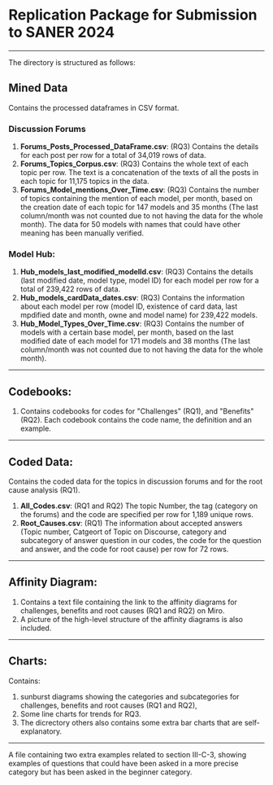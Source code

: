 # Replication Package for Submission to SANER 2024
---
The directory is structured as follows:
## Mined Data
Contains the processed dataframes in CSV format.
### Discussion Forums
1. **Forums_Posts_Processed_DataFrame.csv**: (RQ3) Contains the details for each post per row for a total of 34,019 rows of data.
2. **Forums_Topics_Corpus.csv**:			 (RQ3) Contains the whole text of each topic per row. The text is a concatenation of the texts of all the posts in each topic for 11,175 topics in the data.
3. **Forums_Model_mentions_Over_Time.csv**:  (RQ3) Contains the number of topics containing the mention of each model, per month, based on the creation date of each topic for 147 models and 35 months (The last column/month was not counted due to not having the data for the whole month). The data for 50 models with names that could have other meaning has been manually verified.

### Model Hub:
1. **Hub_models_last_modified_modelId.csv**: (RQ3) Contains the details (last modified date, model type, model ID) for each model per row for a total of 239,422 rows of data.
2. **Hub_models_cardData_dates.csv**:		 (RQ3) Contains the information about each model per row (model ID, existence of card data, last mpdified date and month, owne and model name) for 239,422 models.
3. **Hub_Model_Types_Over_Time.csv**:  (RQ3) Contains the number of models with a certain base model, per month, based on the last modified date of each model for 171 models and 38 months (The last column/month was not counted due to not having the data for the whole month).

---
## Codebooks:
1. Contains codebooks for codes for "Challenges" (RQ1), and "Benefits" (RQ2). Each codebook contains the code name, the definition and an example.
---
## Coded Data:
Contains the coded data for the topics in discussion forums  and for the root cause analysis (RQ1). 
1. **All_Codes.csv**: (RQ1 and RQ2) The topic Number, the tag (category on the forums) and the code are specified per row for 1,189 unique rows.
2. **Root_Causes.csv**: (RQ1) The information about accepted answers (Topic number, Catgeort of Topic on Discourse, category and subcategory of answer question in our codes, the code for the question and answer, and the code for root cause) per row for 72 rows.
---
## Affinity Diagram:

1. Contains a text file containing the link to the affinity diagrams for challenges, benefits and root causes (RQ1 and RQ2) on Miro. 
2. A picture of the high-level structure of the affinity diagrams is also included.
---
## Charts:
Contains: 
1. sunburst diagrams showing the categories and subcategories for challenges, benefits and root causes (RQ1 and RQ2), 
2. Some line charts for trends for RQ3. 
3. The dicrectory others also contains some extra bar charts that are self-explanatory.
---
A file containing two extra examples related to section III-C-3, showing examples of questions that could have been asked in a more precise category but has been asked in the beginner category.
